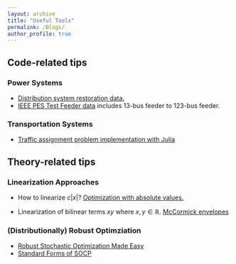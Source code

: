 ```yaml
---
layout: archive
title: "Useful Tools"
permalink: /Blogs/
author_profile: true
---
```


## Code-related tips
### Power Systems
* [Distribution system restoration data.](https://github.com/dvu4/distribution-system-restorattion/tree/main)
* [IEEE PES Test Feeder data](https://cmte.ieee.org/pes-testfeeders/resources/) includes 13-bus feeder to 123-bus feeder.

### Transportation Systems
* [Traffic assignment problem implementation with Julia](https://github.com/chkwon/TrafficAssignment.jl)





## Theory-related tips
### Linearization Approaches 
* How to linearize $c|x|$?
[Optimization with absolute values.](https://optimization.cbe.cornell.edu/index.php?title=Optimization_with_absolute_values)

* Linearization of bilinear terms $xy$ where $x,y\in \mathbb{R}$.
[McCormick envelopes](https://optimization.cbe.cornell.edu/index.php?title=McCormick_envelopes)

### (Distributionally) Robust Optimziation
* [Robust Stochastic Optimization Made Easy](https://github.com/XiongPengNUS/rsome)
* [Standard Forms of SOCP](https://inst.eecs.berkeley.edu/~ee127/sp21/livebook/l_socp_soc.html)



